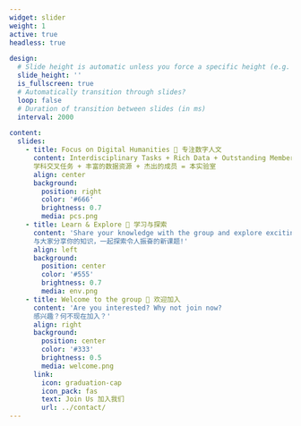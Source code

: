 ```yaml
---
widget: slider
weight: 1
active: true
headless: true

design:
  # Slide height is automatic unless you force a specific height (e.g. '400px')
  slide_height: ''
  is_fullscreen: true
  # Automatically transition through slides?
  loop: false
  # Duration of transition between slides (in ms)
  interval: 2000

content:
  slides:
    - title: Focus on Digital Humanities 🎨 专注数字人文
      content: Interdisciplinary Tasks + Rich Data + Outstanding Members = Our Lab
      学科交叉任务 + 丰富的数据资源 + 杰出的成员 = 本实验室
      align: center
      background:
        position: right
        color: '#666'
        brightness: 0.7
        media: pcs.png
    - title: Learn & Explore 📝 学习与探索
      content: 'Share your knowledge with the group and explore exciting new topics together!
      与大家分享你的知识，一起探索令人振奋的新课题!'
      align: left
      background:
        position: center
        color: '#555'
        brightness: 0.7
        media: env.png
    - title: Welcome to the group 👋 欢迎加入
      content: 'Are you interested? Why not join now?
      感兴趣？何不现在加入？'
      align: right
      background:
        position: center
        color: '#333'
        brightness: 0.5
        media: welcome.png
      link:
        icon: graduation-cap
        icon_pack: fas
        text: Join Us 加入我们
        url: ../contact/
---
```

